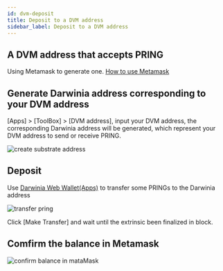 ```yaml
---
id: dvm-deposit
title: Deposit to a DVM address
sidebar_label: Deposit to a DVM address
---
```


## A DVM address that accepts PRING

Using Metamask to generate one. [How to use Metamask](./pangolin-home.md)

## Generate Darwinia address corresponding to your DVM address

[Apps] > [ToolBox] > [DVM address], input your DVM address, the corresponding Darwinia address will be generated, which represent your DVM address to send or receive PRING.

![create substrate address](assets/pangolin/pangolin-tut-dvm-deposit-01.png)

## Deposit

Use [Darwinia Web Wallet(Apps)](https://apps.darwinia.network/#/account) to transfer some PRINGs to the Darwinia address

![transfer pring](assets/pangolin/pangolin-tut-dvm-deposit-02.png)

Click [Make Transfer] and wait until the extrinsic been finalized in block.

## Comfirm the balance in Metamask

![confirm balance in mataMask](assets/pangolin/pangolin-tut-dvm-deposit-03.png)

